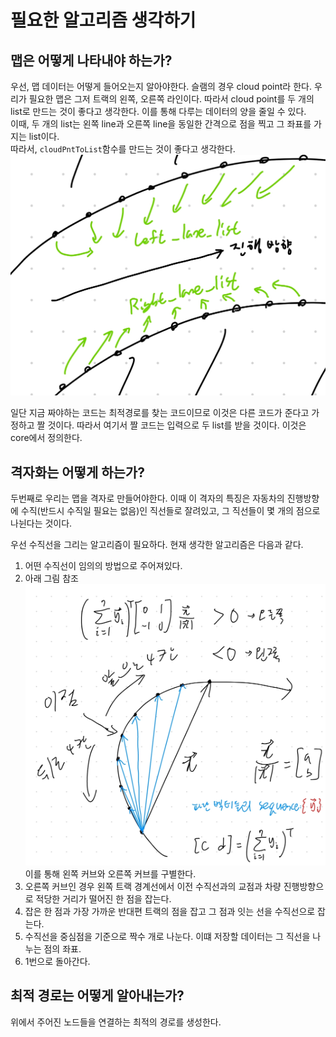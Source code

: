 # 필요한 알고리즘 생각하기

## 맵은 어떻게 나타내야 하는가?
우선, 맵 데이터는 어떻게 들어오는지 알아야한다. 슬램의 경우 cloud point라 한다. 
우리가 필요한 맵은 그저 트랙의 왼쪽, 오른쪽 라인이다. 따라서 cloud point를 두 개의 list로 만드는 것이 좋다고 생각한다. 이를 통해 다루는 데이터의 양을 줄일 수 있다.    
이때, 두 개의 list는 왼쪽 line과 오른쪽 line을 동일한 간격으로 점을 찍고 그 좌표를 가지는 list이다.  
따라서, `cloudPntToList`함수를 만드는 것이 좋다고 생각한다.
![alt text](./attachments/image1.png)

일단 지금 짜야하는 코드는 최적경로를 찾는 코드이므로 이것은 다른 코드가 준다고 가정하고 짤 것이다. 따라서 여기서 짤 코드는 입력으로 두 list를 받을 것이다. 이것은 core에서 정의한다.

## 격자화는 어떻게 하는가?
두번째로 우리는 맵을 격자로 만들어야한다. 이때 이 격자의 특징은 자동차의 진행방향에 수직(반드시 수직일 필요는 없음)인 직선들로 잘려있고, 그 직선들이 몇 개의 점으로 나뉜다는 것이다.

우선 수직선을 그리는 알고리즘이 필요하다. 현재 생각한 알고리즘은 다음과 같다.

1. 어떤 수직선이 임의의 방법으로 주어져있다.
2. 아래 그림 참조
    ![alt text](./attachments/image2.png)
    이를 통해 왼쪽 커브와 오른쪽 커브를 구별한다.
4. 오른쪽 커브인 경우 왼쪽 트랙 경계선에서 이전 수직선과의 교점과 차량 진행방향으로 적당한 거리가 떨어진 한 점을 잡는다.
5. 잡은 한 점과 가장 가까운 반대편 트랙의 점을 잡고 그 점과 잇는 선을 수직선으로 잡는다.
6. 수직선을 중심점을 기준으로 짝수 개로 나눈다. 이떄 저장할 데이터는 그 직선을 나누는 점의 좌표.
7. 1번으로 돌아간다.

## 최적 경로는 어떻게 알아내는가?
위에서 주어진 노드들을 연결하는 최적의 경로를 생성한다.